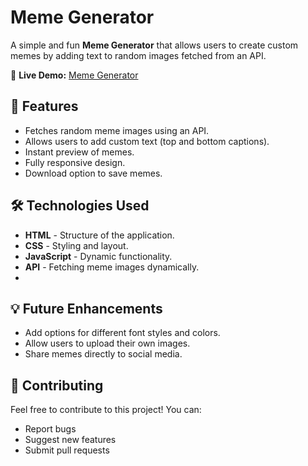 # Meme Generator

A simple and fun **Meme Generator** that allows users to create custom memes by adding text to random images fetched from an API. 

🔗 **Live Demo:** [Meme Generator](https://salil-sri.github.io/Meme-Generator/)

## 🚀 Features

- Fetches random meme images using an API.
- Allows users to add custom text (top and bottom captions).
- Instant preview of memes.
- Fully responsive design.
- Download option to save memes.

## 🛠️ Technologies Used

- **HTML** - Structure of the application.
- **CSS** - Styling and layout.
- **JavaScript** - Dynamic functionality.
- **API** - Fetching meme images dynamically.
- 
## 💡 Future Enhancements
- Add options for different font styles and colors.
- Allow users to upload their own images.
- Share memes directly to social media.

## 🤝 Contributing
Feel free to contribute to this project! You can:
- Report bugs
- Suggest new features
- Submit pull requests







